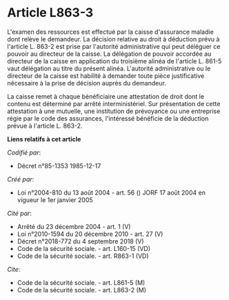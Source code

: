 # Article L863-3

L'examen des ressources est effectué par la caisse d'assurance maladie dont relève le demandeur. La décision relative au
droit à déduction prévu à l'article L. 863-2 est prise par l'autorité administrative qui peut déléguer ce pouvoir au
directeur de la caisse. La délégation de pouvoir accordée au directeur de la caisse en application du troisième alinéa de
l'article L. 861-5 vaut délégation au titre du présent alinéa. L'autorité administrative ou le directeur de la caisse est
habilité à demander toute pièce justificative nécessaire à la prise de décision auprès du demandeur.

La caisse remet à chaque bénéficiaire une attestation de droit dont le contenu est déterminé par arrêté interministériel. Sur
présentation de cette attestation à une mutuelle, une institution de prévoyance ou une entreprise régie par le code des
assurances, l'intéressé bénéficie de la déduction prévue à l'article L. 863-2.

**Liens relatifs à cet article**

_Codifié par_:

  - Décret n°85-1353 1985-12-17

_Créé par_:

  - Loi n°2004-810 du 13 août 2004 - art. 56 () JORF 17 août 2004 en vigueur le 1er janvier 2005

_Cité par_:

  - Arrêté du 23 décembre 2004 - art. 1 (V)
  - Loi n°2010-1594 du 20 décembre 2010 - art. 27 (V)
  - Décret n°2018-772 du 4 septembre 2018 (V)
  - Code de la sécurité sociale. - art. L160-15 (VD)
  - Code de la sécurité sociale. - art. R863-1 (VD)

_Cite_:

  - Code de la sécurité sociale. - art. L861-5 (M)
  - Code de la sécurité sociale. - art. L863-2 (M)
